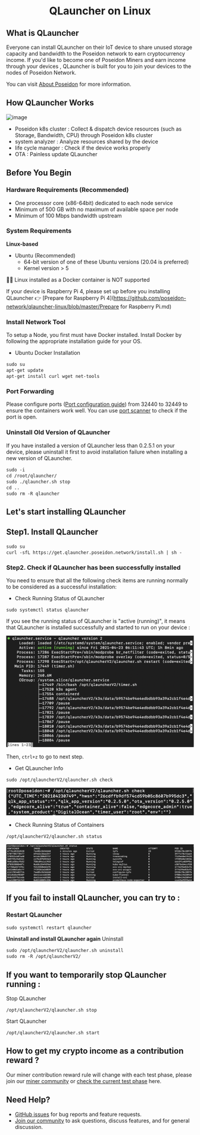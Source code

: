 <h1 align="center">QLauncher on Linux</h1>

## What is QLauncher
Everyone can install QLauncher on their IoT device to share unused storage capacity and bandwidth to the Poseidon network to earn cryptocurrency income.
If you'd like to become one of Poseidon Miners and earn income through your devices , QLauncher is built for you to join your devices to the nodes of Poseidon Network.

You can visit [About Poseidon](https://poseidon.network) for more information.

## How QLauncher Works
![image](https://github.com/poseidon-network/qlauncher-linux/blob/master/diagram2.1.png?raw=true "QL diagram")
* Poseidon k8s cluster : Collect & dispatch device resources (such as Storage, Bandwidth, CPU) through Poseidon k8s cluster
* system analyzer : Analyze resources shared by the device
* life cycle manager : Check if the device works properly
* OTA : Painless update QLauncher

## Before You Begin
### Hardware Requirements (Recommended)
* One processor core (x86-64bit) dedicated to each node service
* Minimum of 500 GB with no maximum of available space per node
* Minimum of 100 Mbps bandwidth upstream

### System Requirements
**Linux-based**
* Ubuntu (Recommended)
    * 64-bit version of one of these Ubuntu versions (20.04 is preferred)
    * Kernel version > 5

🙅‍♂️ Linux installed as a Docker container is NOT supported

If your device is Raspberry Pi 4, please set up before you installing QLauncher 👉
[Prepare for Raspberry Pi 4](https://github.com/poseidon-network/qlauncher-linux/blob/master/Prepare for Raspberry Pi.md)

### Install Network Tool
To setup a Node, you first must have Docker installed. Install Docker by following the appropriate installation guide for your OS.
* Ubuntu Docker Installation
```
sudo su
apt-get update
apt-get install curl wget net-tools
```

### Port Forwarding
Please configure ports ([Port configuration guide](https://github.com/poseidon-network/qlauncher-linux/blob/master/Port-configuration.md)) from 32440 to 32449 to ensure the containers work well. You can use [port scanner](https://portscanner.standingtech.com) to check if the port is open.

### Uninstall Old Version of QLauncher
If you have installed a version of QLauncher less than 0.2.5.1 on your device, please uninstall it first to avoid installation failure when installing a new version of QLauncher.
```
sudo -i
cd /root/qlauncher/
sudo ./qlauncher.sh stop
cd ..
sudo rm -R qlauncher
```

## Let's start installing QLauncher 
## Step1. Install QLauncher
```
sudo su
curl -sfL https://get.qlauncher.poseidon.network/install.sh | sh -
```
### Step2. Check if QLauncher has been successfully installed
You need to ensure that all the following check items are running normally to be considered as a successful installation: 
* Check Running Status of QLauncher 
```
sudo systemctl status qlauncher
```
If you see the running status of QLauncher is "active (running)",  it means that QLauncher is installed successfully and started to run on your device :

![image](https://github.com/poseidon-network/qlauncher-linux/blob/master/image/QL_status.png)

Then, `ctrl+z` to go to next step.

* Get QLauncher Info
```
sudo /opt/qlauncherV2/qlauncher.sh check
```
![image](https://github.com/poseidon-network/qlauncher-linux/blob/master/image/QL_check.png)

* Check Running Status of Containers
```
/opt/qlauncherV2/qlauncher.sh status
```
![image](https://github.com/poseidon-network/qlauncher-linux/blob/master/image/QL_pods.png)

## If you fail to install QLauncher, you can try to :
### Restart QLauncher
```
sudo systemctl restart qlauncher
```
**Uninstall and install QLauncher again**
Uninstall
```
sudo /opt/qlauncherV2/qlauncher.sh uninstall
sudo rm -R /opt/qlauncherV2/
```

## If you want to temporarily stop QLauncher running :
Stop QLauncher
```
/opt/qlauncherV2/qlauncher.sh stop
```

Start QLauncher
```
/opt/qlauncherV2/qlauncher.sh start
```

## How to get my crypto income as a contribution reward ?
Our miner contribution reward rule will change with each test phase, please join our [miner community](https://lihi1.com/W5LBu) or [check the current test phase](https://lihi1.com/YjWzj) here.



## Need Help?
* [GitHub issues](https://github.com/poseidon-network/qlauncher-linux/issues) for bug reports and feature requests.
* [Join our community](https://lihi1.com/W5LBu) to ask questions, discuss features, and for general discussion.
